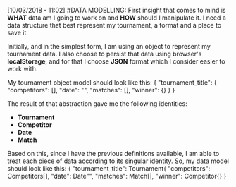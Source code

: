 [10/03/2018 - 11:02]
#DATA MODELLING:
First insight that comes to mind is **WHAT** data am I going to work on and **HOW** should I manipulate it.
I need a data structure that best represent my tournament, a format and a place to save it.

Initially, and in the simplest form, I am using an object to represent my tournament data.
I also choose to persist that data using browser's **localStorage**, and for that I choose **JSON** format which I consider easier to work with.

My tournament object model should look like this:
<addr>
{
    "tournament_title": {
        "competitors": [],
        "date": "",
        "matches": [],
        "winner": {}
    }
}
</addr>

The result of that abstraction gave me the following identities:
* __Tournament__
* __Competitor__
* __Date__
* __Match__

Based on this, since I have the previous definitions available, I am able to treat each piece of data according to its singular identity.
So, my data model should look like this:
<addr>
{
    "tournament_title": Tournament{
        "competitors": Competitors[],
        "date": Date"",
        "matches": Match[],
        "winner": Competitor{}
}
</addr>